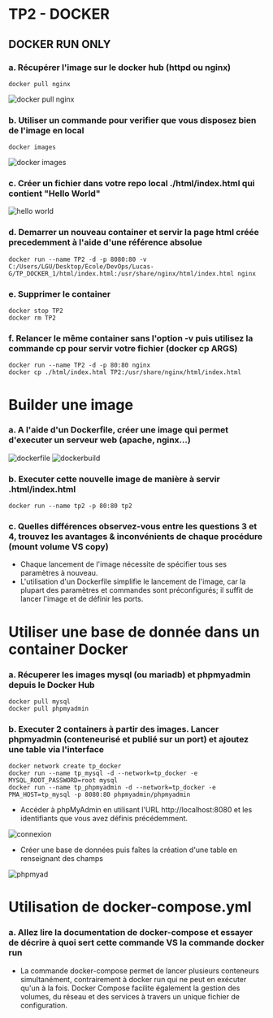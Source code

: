 # TP2 - DOCKER 

## DOCKER RUN ONLY

### a. Récupérer l'image sur le docker hub (httpd ou nginx)

```
docker pull nginx
```
![docker pull nginx](https://github.com/Devops-Dev-B-2024/Lucas-G/assets/94311330/ea3571bd-f2bb-425a-a36a-32bc6416c579)

### b. Utiliser un commande pour verifier que vous disposez bien de l'image en local

```
docker images 
```

![docker images](https://github.com/Devops-Dev-B-2024/Lucas-G/assets/94311330/e77a4995-817b-4ff3-bbfc-56ff283747f0)

### c. Créer un fichier dans votre repo local ./html/index.html qui contient "Hello World"

![hello world](https://github.com/Devops-Dev-B-2024/Lucas-G/assets/94311330/19d11062-b366-45e8-a2fd-de28afb4165d)

### d. Demarrer un nouveau container et servir la page html créée precedemment à l'aide d'une référence absolue

```
docker run --name TP2 -d -p 8080:80 -v C:/Users/LGU/Desktop/Ecole/DevOps/Lucas-G/TP_DOCKER_1/html/index.html:/usr/share/nginx/html/index.html nginx
```

### e. Supprimer le container

```
docker stop TP2
docker rm TP2
```

### f. Relancer le même container sans l'option -v puis utilisez la commande cp pour servir votre fichier (docker cp ARGS)

```
docker run --name TP2 -d -p 80:80 nginx
docker cp ./html/index.html TP2:/usr/share/nginx/html/index.html
```
# Builder une image 

### a. A l'aide d'un Dockerfile, créer une image qui permet d'executer un serveur web (apache, nginx...)

![dockerfile](https://github.com/Devops-Dev-B-2024/Lucas-G/assets/94311330/dd5ea61d-02b0-4b2d-bf90-455d45418277)
![dockerbuild](https://github.com/Devops-Dev-B-2024/Lucas-G/assets/94311330/da83f919-9c30-47ec-a99c-d7c7f4f40871)

### b. Executer cette nouvelle image de manière à servir .html/index.html

```
docker run --name tp2 -p 80:80 tp2
```

### c. Quelles différences observez-vous entre les questions 3 et 4, trouvez les avantages & inconvénients de chaque procédure (mount volume VS copy)

- Chaque lancement de l'image nécessite de spécifier tous ses paramètres à nouveau.
- L'utilisation d'un Dockerfile simplifie le lancement de l'image, car la plupart des paramètres et commandes sont préconfigurés; il suffit de lancer l'image et de définir les ports.

# Utiliser une base de donnée dans un container Docker

### a. Récuperer les images mysql (ou mariadb) et phpmyadmin depuis le Docker Hub

```
docker pull mysql
docker pull phpmyadmin
```
### b. Executer 2 containers à partir des images. Lancer phpmyadmin (conteneurisé et publié sur un port) et ajoutez une table via l'interface

```
docker network create tp_docker
docker run --name tp_mysql -d --network=tp_docker -e MYSQL_ROOT_PASSWORD=root mysql
docker run --name tp_phpmyadmin -d --network=tp_docker -e PMA_HOST=tp_mysql -p 8080:80 phpmyadmin/phpmyadmin
```
- Accéder à phpMyAdmin en utilisant l'URL http://localhost:8080 et les identifiants que vous avez définis précédemment.

![connexion](https://github.com/Devops-Dev-B-2024/Lucas-G/assets/94311330/fcc835dc-4ac0-4e8b-9f13-074c322237c1)

- Créer une base de données puis faîtes la création d'une table en renseignant des champs

![phpmyad](https://github.com/Devops-Dev-B-2024/Lucas-G/assets/94311330/f4df7dc5-47f9-404c-84da-4dac8fb2329d)

# Utilisation de docker-compose.yml

### a. Allez lire la documentation de docker-compose et essayer de décrire à quoi sert cette commande VS la commande docker run

- La commande docker-compose permet de lancer plusieurs conteneurs simultanément, contrairement à docker run qui ne peut en exécuter qu'un à la fois. Docker Compose facilite également la gestion des volumes, du réseau et des services à travers un unique fichier de configuration.



